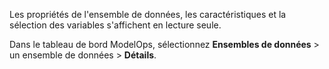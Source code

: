 Les propriétés de l'ensemble de données, les caractéristiques et la sélection des variables s'affichent en lecture seule.

Dans le tableau de bord ModelOps, sélectionnez **Ensembles de données** > un ensemble de données > **Détails**.

